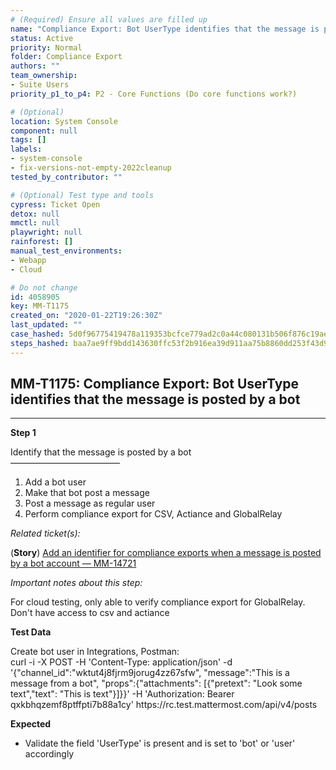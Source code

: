```yaml
---
# (Required) Ensure all values are filled up
name: "Compliance Export: Bot UserType identifies that the message is posted by a bot"
status: Active
priority: Normal
folder: Compliance Export
authors: ""
team_ownership:
- Suite Users
priority_p1_to_p4: P2 - Core Functions (Do core functions work?)

# (Optional)
location: System Console
component: null
tags: []
labels:
- system-console
- fix-versions-not-empty-2022cleanup
tested_by_contributor: ""

# (Optional) Test type and tools
cypress: Ticket Open
detox: null
mmctl: null
playwright: null
rainforest: []
manual_test_environments:
- Webapp
- Cloud

# Do not change
id: 4058905
key: MM-T1175
created_on: "2020-01-22T19:26:30Z"
last_updated: ""
case_hashed: 5d0f96775419478a119353bcfce779ad2c0a44c080131b506f876c19aeaa8c95fa8287df335b0dcc14ecda2c75d7e2bd
steps_hashed: baa7ae9ff9bdd143630ffc53f2b916ea39d911aa75b8860dd253f43d9228f0121648a4e02a34a96411d89915345b823f
---
```


<!-- (Auto-generated) Based on frontmatter's "key" and "name" -->

## MM-T1175: Compliance Export: Bot UserType identifies that the message is posted by a bot

---

**Step 1**

Identify that the message is posted by a bot\
–––––––––––––––––––––––––

1. Add a bot user
2. Make that bot post a message
3. Post a message as regular user
4. Perform compliance export for CSV, Actiance and GlobalRelay

_Related ticket(s):_

(**Story**) [Add an identifier for compliance exports when a message is posted by a bot account — MM-14721](https://mattermost.atlassian.net/browse/MM-14721)

_Important notes about this step:_

For cloud testing, only able to verify compliance export for GlobalRelay. Don't have access to csv and actiance

**Test Data**

Create bot user in Integrations, Postman:\
curl -i -X POST -H 'Content-Type: application/json' -d '{"channel\_id":"wktut4j8fjrm9jorug4zz67sfw", "message":"This is a message from a bot", "props":{"attachments": \[{"pretext": "Look some text","text": "This is text"}]}}' -H 'Authorization: Bearer qxkbhqzemf8ptffpti7b88a1cy' https\://rc.test.mattermost.com/api/v4/posts

**Expected**

- Validate the field 'UserType' is present and is set to 'bot' or 'user' accordingly
